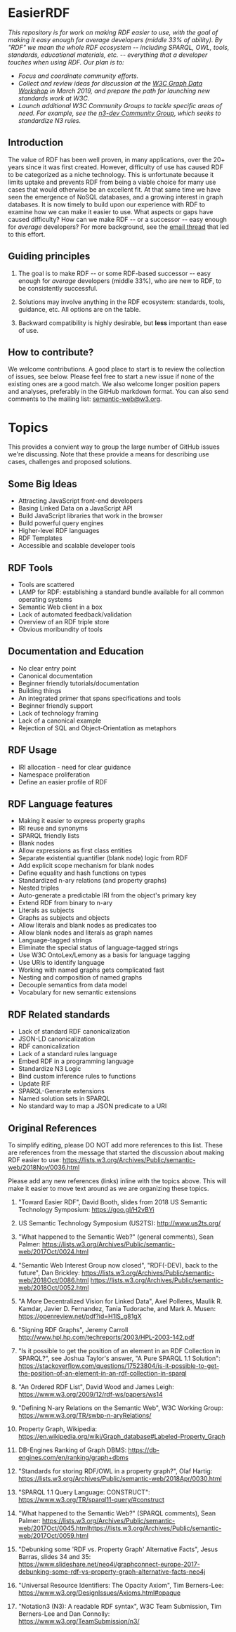 # EasierRDF

_This repository is for work on making RDF easier to use, with the goal of making it easy enough for *average* developers (middle 33% of ability).  By "RDF" we mean the whole RDF ecosystem -- including SPARQL, OWL, tools, standards, educational materials, etc. -- everything that a developer touches when using RDF.  Our plan is to:_
 - _Focus and coordinate community efforts._
 - _Collect and review ideas for discussion at the [W3C Graph Data Workshop](https://www.w3.org/Data/events/data-ws-2019/cfp.html) in March 2019, and prepare the path for launching new standards work at W3C._
 - _Launch additional W3C Community Groups to tackle specific areas of need.  For example, see the [n3-dev Community Group](https://www.w3.org/community/n3-dev/), which seeks to standardize N3 rules._

## Introduction

The value of RDF has been well proven, in many applications, over the 20+ years since it was first created.  However, difficulty of use has caused RDF to be categorized as a niche technology. This is unfortunate because it limits uptake and prevents RDF from being a viable choice for many use cases that would otherwise be an excellent fit.  At that same time we have seen the emergence of NoSQL databases, and a growing interest in graph databases.  It is now timely to build upon our experience with RDF to examine how we can make it easier to use.  What aspects or gaps have caused difficulty?  How can we make RDF -- or a successor -- easy enough for *average* developers?  For more background, see the [email thread](https://lists.w3.org/Archives/Public/semantic-web/2018Nov/0036.html) that led to this effort.

## Guiding principles

1. The goal is to make RDF -- or some RDF-based successor -- easy enough for *average* developers (middle 33%), who are new to RDF, to be consistently successful.

2. Solutions may involve anything in the RDF ecosystem: standards, tools, guidance, etc.  All options are on the table.

3. Backward compatibility is highly desirable, but **less** important than ease of use.

## How to contribute?

We welcome contributions. A good place to start is to review the collection of issues, see below. Please feel free to start a new issue if none of the existing ones are a good match. We also welcome longer position papers and analyses, preferably in the GitHub markdown format.  You can also send comments to the mailing list: [semantic-web@w3.org](https://lists.w3.org/Archives/Public/semantic-web/).

# Topics

This provides a convient way to group the large number of GitHub issues we're discussing. Note that these provide a means for describing use cases, challenges and proposed solutions.

## Some Big Ideas

* Attracting JavaScript front-end developers
* Basing Linked Data on a JavaScript API
* Build JavaScript libraries that work in the browser
* Build powerful query engines
* Higher-level RDF languages
* RDF Templates
* Accessible and scalable developer tools

## RDF Tools

* Tools are scattered
* LAMP for RDF: establishing a standard bundle available for all common operating systems
* Semantic Web client in a box
* Lack of automated feedback/validation
* Overview of an RDF triple store
* Obvious moribundity of tools

## Documentation and Education

* No clear entry point
* Canonical documentation
* Beginner friendly tutorials/documentation
* Building things
* An integrated primer that spans specifications and tools
* Beginner friendly support
* Lack of technology framing
* Lack of a canonical example
* Rejection of SQL and Object-Orientation as metaphors

## RDF Usage

* IRI allocation - need for clear guidance
* Namespace proliferation
* Define an easier profile of RDF

## RDF Language features

* Making it easier to express property graphs
* IRI reuse and synonyms
* SPARQL friendly lists
* Blank nodes
* Allow expressions as first class entities
* Separate existential quantifier (blank node) logic from RDF
* Add explicit scope mechanism for blank nodes
* Define equality and hash functions on types
* Standardized n-ary relations (and property graphs)
* Nested triples
* Auto-generate a predictable IRI from the object's primary key
* Extend RDF from binary to n-ary
* Literals as subjects
* Graphs as subjects and objects
* Allow literals and blank nodes as predicates too
* Allow blank nodes and literals as graph names
* Language-tagged strings
* Eliminate the special status of language-tagged strings
* Use W3C OntoLex/Lemony as a basis for language tagging
* Use URIs to identify language
* Working with named graphs gets complicated fast
* Nesting and composition of named graphs
* Decouple semantics from data model
* Vocabulary for new semantic extensions

## RDF Related standards

* Lack of standard RDF canonicalization
* JSON-LD canonicalization
* RDF canonicalization
* Lack of a standard rules language
* Embed RDF in a programming language
* Standardize N3 Logic
* Bind custom inference rules to functions
* Update RIF
* SPARQL-Generate extensions
* Named solution sets in SPARQL
* No standard way to map a JSON predicate to a URI

## Original References

To simplify editing, please DO NOT add more references to this list.  These are references from the message that started the discussion about making RDF easier to use:
https://lists.w3.org/Archives/Public/semantic-web/2018Nov/0036.html 

Please add any new references (links) inline with the topics above.  This will make it easier to move text around as we are organizing these topics.

1. "Toward Easier RDF", David Booth, slides from 2018 US
Semantic Technology Symposium:
https://goo.gl/H2vBYi
2. US Semantic Technology Symposium (US2TS):
http://www.us2ts.org/
3. "What happened to the Semantic
Web?" (general comments), Sean Palmer:
https://lists.w3.org/Archives/Public/semantic-web/2017Oct/0024.html
4. "Semantic Web Interest Group now closed",
"RDF(-DEV), back to the future", Dan Brickley:
https://lists.w3.org/Archives/Public/semantic-web/2018Oct/0086.html
https://lists.w3.org/Archives/Public/semantic-web/2018Oct/0052.html
5. "A More Decentralized Vision for Linked Data", Axel Polleres,
Maulik R. Kamdar, Javier D. Fernandez, Tania Tudorache, and
Mark A. Musen: https://openreview.net/pdf?id=H1lS_g81gX
6. "Signing RDF Graphs", Jeremy Carroll
http://www.hpl.hp.com/techreports/2003/HPL-2003-142.pdf
7. "Is it possible to get the position of an element
in an RDF Collection in SPARQL?", see Joshua
Taylor's answer, "A Pure SPARQL 1.1 Solution":
https://stackoverflow.com/questions/17523804/is-it-possible-to-get-the-position-of-an-element-in-an-rdf-collection-in-sparql
8. "An Ordered RDF List", David Wood and James Leigh:
https://www.w3.org/2009/12/rdf-ws/papers/ws14
9. "Defining N-ary Relations on the Semantic Web", W3C Working Group:
https://www.w3.org/TR/swbp-n-aryRelations/
10. Property Graph, Wikipedia:
https://en.wikipedia.org/wiki/Graph_database#Labeled-Property_Graph
11. DB-Engines Ranking of Graph DBMS:
https://db-engines.com/en/ranking/graph+dbms
12. "Standards for storing RDF/OWL in a property graph?", Olaf Hartig:
https://lists.w3.org/Archives/Public/semantic-web/2018Apr/0030.html
13. "SPARQL 1.1 Query Language: CONSTRUCT":
https://www.w3.org/TR/sparql11-query/#construct

1. "What happened to the Semantic
Web?" (SPARQL comments), Sean Palmer:
https://lists.w3.org/Archives/Public/semantic-web/2017Oct/0045.htmlhttps://lists.w3.org/Archives/Public/semantic-web/2017Oct/0059.html
2. "Debunking some 'RDF vs. Property Graph' Alternative Facts",
Jesus Barras, slides 34 and 35:
https://www.slideshare.net/neo4j/graphconnect-europe-2017-debunking-some-rdf-vs-property-graph-alternative-facts-neo4j
3.  "Universal Resource Identifiers: The Opacity Axiom", Tim
Berners-Lee:
https://www.w3.org/DesignIssues/Axioms.html#opaque
4. "Notation3 (N3): A readable RDF syntax", W3C Team Submission,
Tim Berners-Lee and Dan Connolly:
https://www.w3.org/TeamSubmission/n3/

